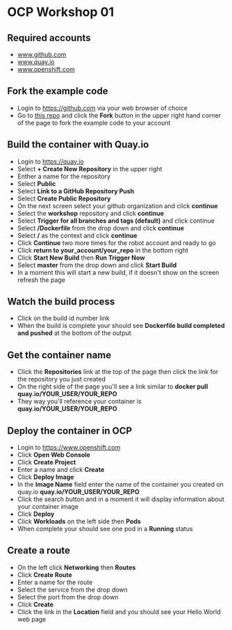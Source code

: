 # OCP Workshop 01

## Required accounts
* www.github.com
* www.quay.io
* www.openshift.com

## Fork the example code
* Login to https://github.com via your web browser of choice
* Go to [this repo](https://github.com/zews79/workshop) and click the **Fork** button in the upper right hand corner of the page to fork the example code to your account

## Build the container with Quay.io
* Login to https://quay.io
* Select **+ Create New Repository** in the upper right
* Enther a name for the repository
* Select **Public**
* Select **Link to a GitHub Repository Push**
* Select **Create Public Repository**
* On the next screen select your github organization and click **continue**
* Select the **workshop** repository and click **continue**
* Select **Trigger for all branches and tags (default)** and click continue
* Select **/Dockerfile** from the drop down and click **continue**
* Select **/** as the context and click **continue**
* Click **Continue** two more times for the robot account and ready to go
* Click **return to your_account/your_repo** in the bottom right
* Click **Start New Build** then **Run Trigger Now**
* Select **master** from the drop down and click **Start Build**
* In a moment this will start a new build, if it doesn't show on the screen refresh the page

## Watch the build process
* Click on the build id number link
* When the build is complete your should see **Dockerfile build completed and pushed** at the bottom of the output

## Get the container name
* Click the **Repositories** link at the top of the page then click the link for the repository you just created
* On the right side of the page you'll see a link similar to **docker pull quay.io/YOUR_USER/YOUR_REPO**
* They way you'll reference your container is **quay.io/YOUR_USER/YOUR_REPO**

## Deploy the container in OCP
* Login to https://www.openshift.com
* Click **Open Web Console**
* Click **Create Project**
* Enter a name and click **Create**
* Click **Deploy Image**
* In the **Image Name** field enter the name of the container you created on quay.io **quay.io/YOUR_USER/YOUR_REPO**
* Click the search button and in a moment it will display information about your container image
* Click **Deploy**
* Click **Workloads** on the left side then **Pods**
* When complete your should see one pod in a **Running** status

## Create a route
* On the left click **Networking** then **Routes**
* Click **Create Route**
* Enter a name for the route
* Select the service from the drop down
* Select the port from the drop down
* Click **Create**
* Click the link in the **Location** field and you should see your Hello World web page
